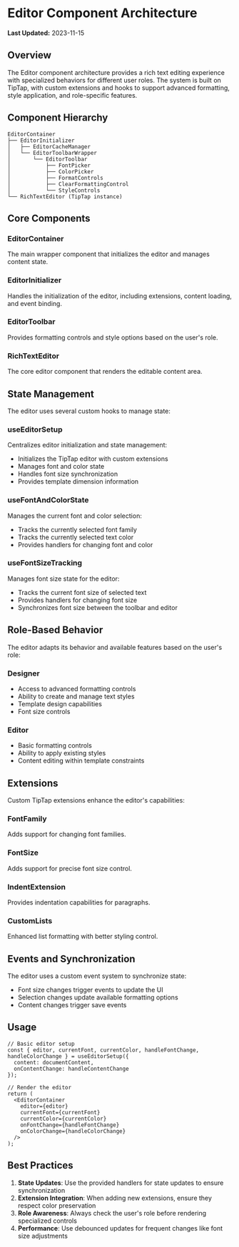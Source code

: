 
# Editor Component Architecture

**Last Updated:** 2023-11-15

## Overview

The Editor component architecture provides a rich text editing experience with specialized behaviors for different user roles. The system is built on TipTap, with custom extensions and hooks to support advanced formatting, style application, and role-specific features.

## Component Hierarchy

```
EditorContainer
├── EditorInitializer
│   ├── EditorCacheManager
│   └── EditorToolbarWrapper
│       └── EditorToolbar
│           ├── FontPicker
│           ├── ColorPicker
│           ├── FormatControls
│           ├── ClearFormattingControl
│           └── StyleControls
└── RichTextEditor (TipTap instance)
```

## Core Components

### EditorContainer
The main wrapper component that initializes the editor and manages content state.

### EditorInitializer
Handles the initialization of the editor, including extensions, content loading, and event binding.

### EditorToolbar
Provides formatting controls and style options based on the user's role.

### RichTextEditor
The core editor component that renders the editable content area.

## State Management

The editor uses several custom hooks to manage state:

### useEditorSetup
Centralizes editor initialization and state management:
- Initializes the TipTap editor with custom extensions
- Manages font and color state
- Handles font size synchronization
- Provides template dimension information

### useFontAndColorState
Manages the current font and color selection:
- Tracks the currently selected font family
- Tracks the currently selected text color
- Provides handlers for changing font and color

### useFontSizeTracking
Manages font size state for the editor:
- Tracks the current font size of selected text
- Provides handlers for changing font size
- Synchronizes font size between the toolbar and editor

## Role-Based Behavior

The editor adapts its behavior and available features based on the user's role:

### Designer
- Access to advanced formatting controls
- Ability to create and manage text styles
- Template design capabilities
- Font size controls

### Editor
- Basic formatting controls
- Ability to apply existing styles
- Content editing within template constraints

## Extensions

Custom TipTap extensions enhance the editor's capabilities:

### FontFamily
Adds support for changing font families.

### FontSize
Adds support for precise font size control.

### IndentExtension
Provides indentation capabilities for paragraphs.

### CustomLists
Enhanced list formatting with better styling control.

## Events and Synchronization

The editor uses a custom event system to synchronize state:
- Font size changes trigger events to update the UI
- Selection changes update available formatting options
- Content changes trigger save events

## Usage

```tsx
// Basic editor setup
const { editor, currentFont, currentColor, handleFontChange, handleColorChange } = useEditorSetup({
  content: documentContent,
  onContentChange: handleContentChange
});

// Render the editor
return (
  <EditorContainer
    editor={editor}
    currentFont={currentFont}
    currentColor={currentColor}
    onFontChange={handleFontChange}
    onColorChange={handleColorChange}
  />
);
```

## Best Practices

1. **State Updates**: Use the provided handlers for state updates to ensure synchronization
2. **Extension Integration**: When adding new extensions, ensure they respect color preservation
3. **Role Awareness**: Always check the user's role before rendering specialized controls
4. **Performance**: Use debounced updates for frequent changes like font size adjustments
